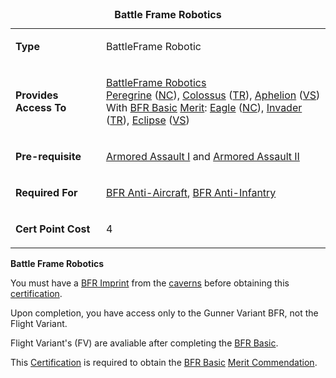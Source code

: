 <table>
<caption><strong>Battle Frame Robotics</strong></caption>
<tbody>
<tr class="odd">
<td><p><strong>Type</strong></p></td>
<td><p>BattleFrame Robotic</p></td>
</tr>
<tr class="even">
<td><p><strong>Provides Access To</strong></p></td>
<td><p><a href="BattleFrame_Robotics.md" title="wikilink">BattleFrame Robotics</a><br />
<a href="Peregrine.md" title="wikilink">Peregrine</a> (<a href="New_Conglomerate.md" title="wikilink">NC</a>), <a href="Colossus.md" title="wikilink">Colossus</a> (<a href="Terran_Republic.md" title="wikilink">TR</a>), <a href="Aphelion.md" title="wikilink">Aphelion</a> (<a href="Vanu_Sovereignty.md" title="wikilink">VS</a>)<br />
With <a href="BFR_(Merit)" title="wikilink">BFR Basic</a> <a href="Merit.md" title="wikilink">Merit</a>: <a href="Eagle.md" title="wikilink">Eagle</a> (<a href="New_Conglomerate.md" title="wikilink">NC</a>), <a href="Invader.md" title="wikilink">Invader</a> (<a href="Terran_Republic.md" title="wikilink">TR</a>), <a href="Eclipse.md" title="wikilink">Eclipse</a> (<a href="Vanu_Sovereignty.md" title="wikilink">VS</a>)</p></td>
</tr>
<tr class="odd">
<td><p><strong>Pre-requisite</strong></p></td>
<td><p><a href="Armored_Assault_I.md" title="wikilink">Armored Assault I</a> and <a href="Armored_Assault_II.md" title="wikilink">Armored Assault II</a></p></td>
</tr>
<tr class="even">
<td><p><strong>Required For</strong></p></td>
<td><p><a href="BFR_Anti-Aircraft.md" title="wikilink">BFR Anti-Aircraft</a>, <a href="BFR_Anti-Infantry.md" title="wikilink">BFR Anti-Infantry</a></p></td>
</tr>
<tr class="odd">
<td><p><strong>Cert Point Cost</strong></p></td>
<td><p>4</p></td>
</tr>
</tbody>
</table>

**Battle Frame Robotics**

You must have a [BFR Imprint](../terminology/BFR_Imprint.md) from the
[caverns](../locations/Caverns.md) before obtaining this
[certification](Certification.md).

Upon completion, you have access only to the Gunner Variant BFR, not the Flight
Variant.

Flight Variant's (FV) are avaliable after completing the
[BFR Basic](<../merits/BFR_(Merit).md>).

This [Certification](Certification.md) is required to obtain the
[BFR Basic](<../merits/BFR_(Merit).md>)
[Merit Commendation](../merits/index.md).
